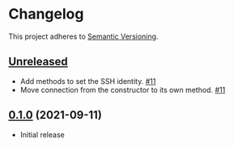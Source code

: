 # Changelog

This project adheres to [Semantic Versioning](https://semver.org/spec/v2.0.0.html).

## [Unreleased]

 * Add methods to set the SSH identity. [#11]
 * Move connection from the constructor to its own method. [#11]

## [0.1.0] (2021-09-11)

 * Initial release

[Unreleased]: https://github.com/ausi/remote-git/compare/0.1.0...HEAD
[0.1.0]: https://github.com/ausi/remote-git/commits/0.1.0

[#11]: https://github.com/ausi/remote-git/issues/11
